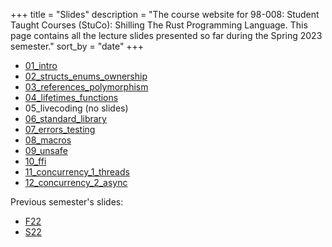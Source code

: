+++
title = "Slides"
description = "The course website for 98-008: Student Taught Courses (StuCo): Shilling The Rust Programming Language. This page contains all the lecture slides presented so far during the Spring 2023 semester."
sort_by = "date"
+++

* [01_intro](01_intro.pdf)
* [02_structs_enums_ownership](02_structs_enums_ownership.pdf)
* [03_references_polymorphism](03_references_polymorphism.pdf)
* [04_lifetimes_functions](04_lifetimes_functions.pdf)
* 05_livecoding (no slides)
* [06_standard_library](06_standard_library.pdf)
* [07_errors_testing](07_errors_testing.pdf)
* [08_macros](08_macros.pdf)
* [09_unsafe](09_unsafe.pdf)
* [10_ffi](10_ffi.pdf)
* [11_concurrency_1_threads](11_concurrency_1_threads.pdf)
* [12_concurrency_2_async](12_concurrency_2_async.pdf)

Previous semester's slides:
* [F22](./F22/)
* [S22](./S22/)
